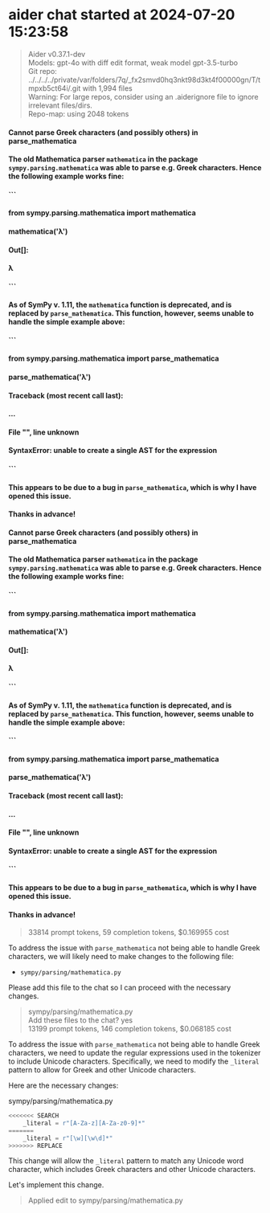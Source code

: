 
# aider chat started at 2024-07-20 15:23:58

> Aider v0.37.1-dev  
> Models: gpt-4o with diff edit format, weak model gpt-3.5-turbo  
> Git repo: ../../../../private/var/folders/7q/_fx2smvd0hq3nkt98d3kt4f00000gn/T/tmpxb5ct64i/.git with 1,994 files  
> Warning: For large repos, consider using an .aiderignore file to ignore irrelevant files/dirs.  
> Repo-map: using 2048 tokens  

#### Cannot parse Greek characters (and possibly others) in parse_mathematica  
#### The old Mathematica parser `mathematica` in the package `sympy.parsing.mathematica` was able to parse e.g. Greek characters. Hence the following example works fine:  
#### ```  
#### from sympy.parsing.mathematica import mathematica  
#### mathematica('λ')  
#### Out[]:   
#### λ  
#### ```  
####   
#### As of SymPy v. 1.11, the `mathematica` function is deprecated, and is replaced by `parse_mathematica`. This function, however, seems unable to handle the simple example above:  
#### ```  
#### from sympy.parsing.mathematica import parse_mathematica  
#### parse_mathematica('λ')  
#### Traceback (most recent call last):  
#### ...  
#### File "<string>", line unknown  
#### SyntaxError: unable to create a single AST for the expression  
#### ```  
####   
#### This appears to be due to a bug in `parse_mathematica`, which is why I have opened this issue.  
####   
#### Thanks in advance!  
#### Cannot parse Greek characters (and possibly others) in parse_mathematica  
#### The old Mathematica parser `mathematica` in the package `sympy.parsing.mathematica` was able to parse e.g. Greek characters. Hence the following example works fine:  
#### ```  
#### from sympy.parsing.mathematica import mathematica  
#### mathematica('λ')  
#### Out[]:   
#### λ  
#### ```  
####   
#### As of SymPy v. 1.11, the `mathematica` function is deprecated, and is replaced by `parse_mathematica`. This function, however, seems unable to handle the simple example above:  
#### ```  
#### from sympy.parsing.mathematica import parse_mathematica  
#### parse_mathematica('λ')  
#### Traceback (most recent call last):  
#### ...  
#### File "<string>", line unknown  
#### SyntaxError: unable to create a single AST for the expression  
#### ```  
####   
#### This appears to be due to a bug in `parse_mathematica`, which is why I have opened this issue.  
####   
#### Thanks in advance!  
> 33814 prompt tokens, 59 completion tokens, $0.169955 cost  

To address the issue with `parse_mathematica` not being able to handle Greek characters, we will likely need to make changes to the following file:

- `sympy/parsing/mathematica.py`

Please add this file to the chat so I can proceed with the necessary changes.

> sympy/parsing/mathematica.py  
> Add these files to the chat? yes  
> 13199 prompt tokens, 146 completion tokens, $0.068185 cost  

To address the issue with `parse_mathematica` not being able to handle Greek characters, we need to update the regular expressions used in the tokenizer to include Unicode characters. Specifically, we need to modify the `_literal` pattern to allow for Greek and other Unicode characters.

Here are the necessary changes:

sympy/parsing/mathematica.py
```python
<<<<<<< SEARCH
    _literal = r"[A-Za-z][A-Za-z0-9]*"
=======
    _literal = r"[\w][\w\d]*"
>>>>>>> REPLACE
```

This change will allow the `_literal` pattern to match any Unicode word character, which includes Greek characters and other Unicode characters.

Let's implement this change.

> Applied edit to sympy/parsing/mathematica.py  
